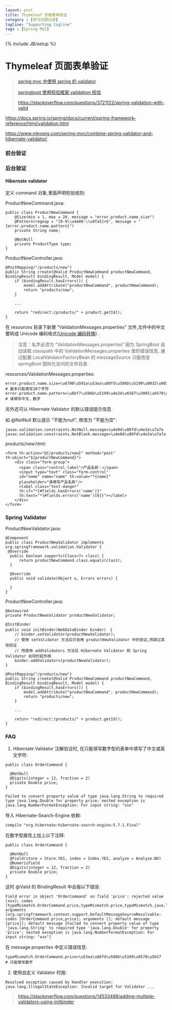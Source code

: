 ```yaml
---
layout: post
title: Thymeleaf 页面表单验证
category : [学习问题记录]
tagline: "Supporting tagline"
tags : [Spring MVC]
---
```

{% include JB/setup %}
# Thymeleaf 页面表单验证

> [spring mvc 中使用 spring 的 validator](http://blog.csdn.net/shuwei003/article/details/7213662)    
>
> [springboot 使用校验框架 validation 校验](http://blog.csdn.net/u012373815/article/details/72049796) 
>
> https://stackoverflow.com/questions/3721122/spring-validation-with-valid 

https://docs.spring.io/spring/docs/current/spring-framework-reference/html/validation.html

https://www.mkyong.com/spring-mvc/combine-spring-validator-and-hibernate-validator/ 

<!--break-->

### 前台验证









### 后台验证 



#### Hibernate validator   

定义 command 对象,里面声明校验规则:  

ProductNewCommand.java: 

``` 
public class ProductNewCommand {
  	@Size(min = 1, max = 20, message = "error.product.name.size")
    @Pattern(regexp = "[0-9\\u4e00-\\u9fa5]+$", message = "{error.product.name.pattern}")
    private String name;

    @NotNull
    private ProductType type;
}
```

ProductNewController.java: 

``` 
@PostMapping("/products/new")
public String create(@Valid ProductNewCommand productNewCommand, BindingResult bindingResult, Model model) {
	if (bindingResult.hasErrors()) {
        model.addAttribute("productNewCommand", productNewCommand);
        return "products/new";
    }

    ... 

	return "redirect:/products/" + product.getId();
}
```

在 resources 目录下新建 "ValidationMessages.properties" 文件,文件中的中文要转成 Unicode 编码格式([Unicode 编码转换](http://tool.chinaz.com/tools/unicode.aspx)) . 

> 注意：名字必须为 “ValidationMessages.properties“ 因为 SpringBoot 自动读取 classpath 中的 ValidationMessages.properties 里的错误信息, 通过配置 LocalValidatorFactoryBean 的 messageSource 只能改变 springBoot 国际化访问的文件目录. 

resources/ValidationMessages.properties: 

``` 
error.product.name.size=\u6700\u591a\u53ea\u80fd\u586b\u5199\u0032\u0030\u4e2a\u5b57\u7b26\u0020   # 最多只能填写20个字符   
error.product.name.pattern=\u8bf7\u586b\u5199\u4e2d\u6587\u3001\u6570\u5b57   # 请填写中文、数字
```

另外还可以 Hibernate Validator 的默认错误提示信息. 

如 @NotNull 默认提示 "不能为null", 修改为 "不能为空": 

``` 
javax.validation.constraints.NotNull.message=\u4e0d\u80fd\u4e3a\u7a7a
javax.validation.constraints.NotBlank.message=\u4e0d\u80fd\u4e3a\u7a7a 
```

products/new.html: 

``` 
<form th:action="@{/products/new}" method="post" th:object="${productNewCommand}">
	<div class="form-group">
      <span class="control-label">产品名称：</span>
      <input type="text" class="form-control"
      id="name" name="name" th:value="*{name}" 
      placeholder="请填写产品名称"/>
      <label class="text-danger" 
      th:if="*{#fields.hasErrors('name')}"
      th:text="*{#fields.errors('name')[0]}"></label>
    </div>
</form>
```



### Spring Validator

ProductNewValidator.java: 

    @Component 
    public class ProductNewValidator implements org.springframework.validation.Validator {
     @Override
      public boolean supports(Class<?> clazz) {
          return productNewCommand.class.equals(clazz);
      }
    
      @Override
      public void validate(Object o, Errors errors) {
    
      }
    }
ProductNewController.java: 

```
@Autowired
private ProductNewValidator productNewValidator;

@InitBinder
public void initBinder(WebDataBinder binder)　{
	// binder.setValidator(productNewValidator);
	// 使用 setValidator 方法后只会用 productNewValidator 中的验证,而跳过其他验证
	// 而使用 addValidators 方法后 Hibernate Validator 和 Spring Validator 会同时起作用
	binder.addValidators(productNewValidator);
}

@PostMapping("/products/new")
public String create(@Valid ProductNewCommand productNewCommand, BindingResult bindingResult, Model model) {
	if (bindingResult.hasErrors()) {
        model.addAttribute("productNewCommand", productNewCommand);
        return "products/new";
    }

    ... 

	return "redirect:/products/" + product.getId();
}
```





### FAQ 

1. Hibernate Validator 注解验证时, 在只能填写数字型的表单中填写了中文或英文字符: 

``` 
public class OrderCommand {
  
  @NotNull
  @Digits(integer = 12, fraction = 2)
  private Double price;
}
```


``` 
Failed to convert property value of type java.lang.String to required type java.lang.Double for property price; nested exception is java.lang.NumberFormatException: For input string: "xxx"
```

导入 Hibernate-Search-Engine 依赖: 

``` 
compile "org.hibernate:hibernate-search-engine:5.7.1.Final"
```

在数字型属性上加上以下注释: 

``` 
public class OrderCommand {
  
  @NotNull
  @Field(store = Store.YES, index = Index.YES, analyze = Analyze.NO)
  @NumericField
  @Digits(integer = 12, fraction = 2)
  private Double price;
}
```

这时 @Valid 的 BindingResult 中会报以下错误: 

``` 
Field error in object 'OrderCommand' on field 'price': rejected value [xxx]; codes [typeMismatch.OrderCommand.price,typeMismatch.price,typeMismatch.java.lang.Double,typeMismatch]; arguments [org.springframework.context.support.DefaultMessageSourceResolvable: codes [OrderCommand.price,price]; arguments []; default message [price]]; default message [Failed to convert property value of type 'java.lang.String' to required type 'java.lang.Double' for property 'price'; nested exception is java.lang.NumberFormatException: For input string: "xxx"]
```

在 message.properties 中定义错误信息: 

``` 
typeMismatch.OrderCommand.price=\u53ea\u80fd\u586b\u5199\u6570\u5b57  # 只能填写数字
```





2. 使用自定义 Validator 时报: 

``` 
Resolved exception caused by Handler execution: java.lang.IllegalStateException: Invalid target for Validator ... 
```
> https://stackoverflow.com/questions/14533488/adding-multiple-validators-using-initbinder 

